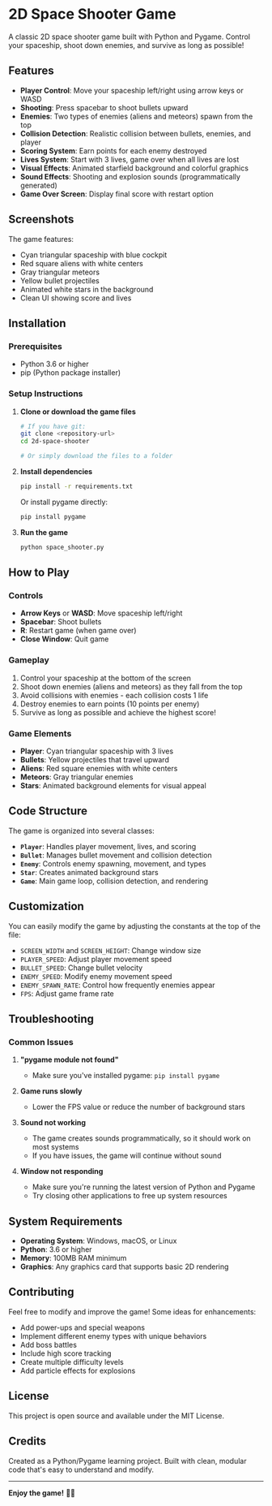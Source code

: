 # 2D Space Shooter Game

A classic 2D space shooter game built with Python and Pygame. Control your spaceship, shoot down enemies, and survive as long as possible!

## Features

- **Player Control**: Move your spaceship left/right using arrow keys or WASD
- **Shooting**: Press spacebar to shoot bullets upward
- **Enemies**: Two types of enemies (aliens and meteors) spawn from the top
- **Collision Detection**: Realistic collision between bullets, enemies, and player
- **Scoring System**: Earn points for each enemy destroyed
- **Lives System**: Start with 3 lives, game over when all lives are lost
- **Visual Effects**: Animated starfield background and colorful graphics
- **Sound Effects**: Shooting and explosion sounds (programmatically generated)
- **Game Over Screen**: Display final score with restart option

## Screenshots

The game features:
- Cyan triangular spaceship with blue cockpit
- Red square aliens with white centers
- Gray triangular meteors
- Yellow bullet projectiles
- Animated white stars in the background
- Clean UI showing score and lives

## Installation

### Prerequisites
- Python 3.6 or higher
- pip (Python package installer)

### Setup Instructions

1. **Clone or download the game files**
   ```bash
   # If you have git:
   git clone <repository-url>
   cd 2d-space-shooter
   
   # Or simply download the files to a folder
   ```

2. **Install dependencies**
   ```bash
   pip install -r requirements.txt
   ```
   
   Or install pygame directly:
   ```bash
   pip install pygame
   ```

3. **Run the game**
   ```bash
   python space_shooter.py
   ```

## How to Play

### Controls
- **Arrow Keys** or **WASD**: Move spaceship left/right
- **Spacebar**: Shoot bullets
- **R**: Restart game (when game over)
- **Close Window**: Quit game

### Gameplay
1. Control your spaceship at the bottom of the screen
2. Shoot down enemies (aliens and meteors) as they fall from the top
3. Avoid collisions with enemies - each collision costs 1 life
4. Destroy enemies to earn points (10 points per enemy)
5. Survive as long as possible and achieve the highest score!

### Game Elements
- **Player**: Cyan triangular spaceship with 3 lives
- **Bullets**: Yellow projectiles that travel upward
- **Aliens**: Red square enemies with white centers
- **Meteors**: Gray triangular enemies
- **Stars**: Animated background elements for visual appeal

## Code Structure

The game is organized into several classes:

- **`Player`**: Handles player movement, lives, and scoring
- **`Bullet`**: Manages bullet movement and collision detection
- **`Enemy`**: Controls enemy spawning, movement, and types
- **`Star`**: Creates animated background stars
- **`Game`**: Main game loop, collision detection, and rendering

## Customization

You can easily modify the game by adjusting the constants at the top of the file:

- `SCREEN_WIDTH` and `SCREEN_HEIGHT`: Change window size
- `PLAYER_SPEED`: Adjust player movement speed
- `BULLET_SPEED`: Change bullet velocity
- `ENEMY_SPEED`: Modify enemy movement speed
- `ENEMY_SPAWN_RATE`: Control how frequently enemies appear
- `FPS`: Adjust game frame rate

## Troubleshooting

### Common Issues

1. **"pygame module not found"**
   - Make sure you've installed pygame: `pip install pygame`

2. **Game runs slowly**
   - Lower the FPS value or reduce the number of background stars

3. **Sound not working**
   - The game creates sounds programmatically, so it should work on most systems
   - If you have issues, the game will continue without sound

4. **Window not responding**
   - Make sure you're running the latest version of Python and Pygame
   - Try closing other applications to free up system resources

## System Requirements

- **Operating System**: Windows, macOS, or Linux
- **Python**: 3.6 or higher
- **Memory**: 100MB RAM minimum
- **Graphics**: Any graphics card that supports basic 2D rendering

## Contributing

Feel free to modify and improve the game! Some ideas for enhancements:
- Add power-ups and special weapons
- Implement different enemy types with unique behaviors
- Add boss battles
- Include high score tracking
- Create multiple difficulty levels
- Add particle effects for explosions

## License

This project is open source and available under the MIT License.

## Credits

Created as a Python/Pygame learning project. Built with clean, modular code that's easy to understand and modify.

---

**Enjoy the game!** 🚀👾
